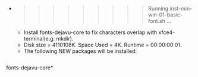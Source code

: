 * >>>>>>>>> Running inst-min-win-01-basic-font.sh ...
  * Install fonts-dejavu-core to fix characters overlap with xfce4-terminal(e.g. mkdir).
  * Disk size = 4110108K. Space Used = 4K. Runtime = 00:00:00:01.
  * The following NEW packages will be installed:
  ```bash
fonts-dejavu-core*
  ```
